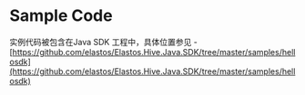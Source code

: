 # Sample Code

实例代码被包含在Java SDK 工程中，具体位置参见 - [https://github.com/elastos/Elastos.Hive.Java.SDK/tree/master/samples/hellosdk](https://github.com/elastos/Elastos.Hive.Java.SDK/tree/master/samples/hellosdk)
